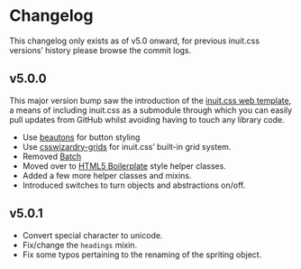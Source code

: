 # Changelog

This changelog only exists as of v5.0 onward, for previous inuit.css versions’
history please browse the commit logs.

## v5.0.0

This major version bump saw the introduction of the
[inuit.css web template](https://github.com/csswizardry/inuit.css-web-template),
a means of including inuit.css as a submodule through which you can easily pull
updates from GitHub whilst avoiding having to touch any library code.

* Use [beautons](https://github.com/csswizardry/beautons) for button styling
* Use [csswizardry-grids](https://github.com/csswizardry/csswizardry-grids) for
  inuit.css’ built-in grid system.
* Removed [Batch](http://adamwhitcroft.com/batch/)
* Moved over to [HTML5 Boilerplate](http://html5boilerplate.com/) style helper
  classes.
* Added a few more helper classes and mixins.
* Introduced switches to turn objects and abstractions on/off.

## v5.0.1

* Convert special character to unicode.
* Fix/change the `headings` mixin.
* Fix some typos pertaining to the renaming of the spriting object.
